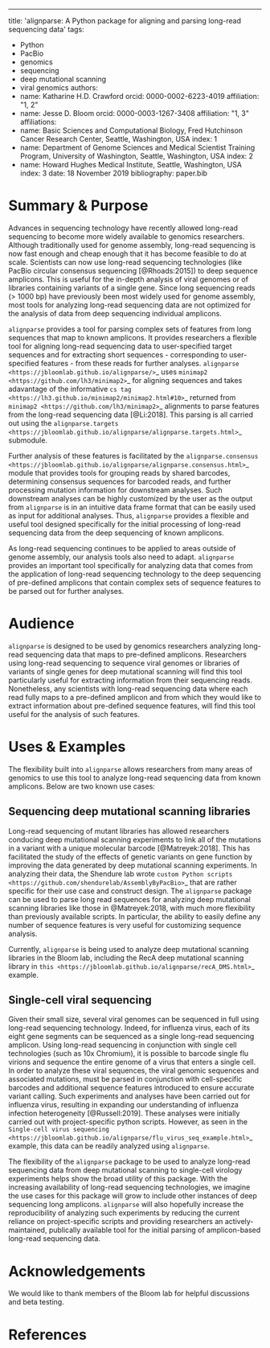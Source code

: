 ---
title: 'alignparse: A Python package for aligning and parsing long-read sequencing data'
tags:
  - Python
  - PacBio
  - genomics
  - sequencing
  - deep mutational scanning
  - viral genomics
authors:
  - name: Katharine H.D. Crawford
    orcid: 0000-0002-6223-4019
    affiliation: "1, 2"
  - name: Jesse D. Bloom
    orcid: 0000-0003-1267-3408
    affiliation: "1, 3"
affiliations:
  - name: Basic Sciences and Computational Biology, Fred Hutchinson Cancer Research Center, Seattle, Washington, USA
    index: 1 
  - name: Department of Genome Sciences and Medical Scientist Training Program, University of Washington, Seattle, Washington, USA
    index: 2
  - name: Howard Hughes Medical Institute, Seattle, Washington, USA
    index: 3
date: 18 November 2019
bibliography: paper.bib


# Summary & Purpose

Advances in sequencing technology have recently allowed long-read sequencing to become more widely available to genomics researchers. Although traditionally used for genome assembly, long-read sequencing is now fast enough and cheap enough that it has become feasible to do at scale. Scientists can now use long-read sequencing technologies (like PacBio circular consensus sequencing [@Rhoads:2015]) to deep sequence amplicons. This is useful for the in-depth analysis of viral genomes or of libraries containing variants of a single gene. Since long sequencing reads (> 1000 bp) have previously been most widely used for genome assembly, most tools for analyzing long-read sequencing data are not optimized for the analysis of data from deep sequencing individual amplicons. 

`alignparse` provides a tool for parsing complex sets of features from long sequences that map to known amplicons. It provides researchers a flexible tool for aligning long-read sequencing data to user-specified target sequences and for extracting short sequences - corresponding to user-specified features - from these reads for further analyses. `alignparse <https://jbloomlab.github.io/alignparse/>`_ uses `minimap2 <https://github.com/lh3/minimap2>`_ for aligning sequences and takes adavantage of the informative `cs tag <https://lh3.github.io/minimap2/minimap2.html#10>`_ returned from `minimap2 <https://github.com/lh3/minimap2>`_ alignments to parse features from the long-read sequencing data [@Li:2018]. This parsing is all carried out using the `alignparse.targets <https://jbloomlab.github.io/alignparse/alignparse.targets.html>`_ submodule. 

Further analysis of these features is facilitated by the `alignparse.consensus <https://jbloomlab.github.io/alignparse/alignparse.consensus.html>`_ module that provides tools for grouping reads by shared barcodes, determining consensus sequences for barcoded reads, and further processing mutation information for downstream analyses. Such downstream analyses can be highly customized by the user as the output from `alignparse` is in an intuitive data frame format that can be easily used as input for additional analyses. Thus, `alignparse` provides a flexible and useful tool designed specifically for the initial processing of long-read sequencing data from the deep sequencing of known amplicons. 

As long-read sequencing continues to be applied to areas outside of genome assembly, our analysis tools also need to adapt. `alignparse` provides an important tool specifically for analyzing data that comes from the application of long-read sequencing technology to the deep sequencing of pre-defined amplicons that contain complex sets of sequence features to be parsed out for further analyses. 

# Audience

`alignparse` is designed to be used by genomics researchers analyzing long-read sequencing data that maps to pre-defined amplicons. Researchers using long-read sequencing to sequence viral genomes or libraries of variants of single genes for deep mutational scanning will find this tool particularly useful for extracting information from their sequencing reads. Nonetheless, any scientists with long-read sequencing data where each read fully maps to a pre-defined amplicon and from which they would like to extract information about pre-defined sequence features, will find this tool useful for the analysis of such features.

# Uses & Examples 

The flexibility built into `alignparse` allows researchers from many areas of genomics to use this tool to analyze long-read sequencing data from known amplicons. Below are two known use cases:

## Sequencing deep mutational scanning libraries

Long-read sequencing of mutant libraries has allowed researchers conducing deep mutational scanning experiments to link all of the mutations in a variant with a unique molecular barcode [@Matreyek:2018]. This has facilitated the study of the effects of genetic variants on gene function by improving the data generated by deep mutational scanning experiments. In analyzing their data, the Shendure lab wrote `custom Python scripts <https://github.com/shendurelab/AssemblyByPacBio>`_ that are rather specific for their use case and construct design. The `alignparse` package can be used to parse long read sequences for analyzing deep mutational scanning libraries like those in @Matreyek:2018, with much more flexibility than previously available scripts. In particular, the ability to easily define any number of sequence features is very useful for customizing sequence analysis.

Currently, `alignparse` is being used to analyze deep mutational scanning libraries in the Bloom lab, including the RecA deep mutational scanning library in `this <https://jbloomlab.github.io/alignparse/recA_DMS.html>`_ example.

## Single-cell viral sequencing

Given their small size, several viral genomes can be sequenced in full using long-read sequencing technology. Indeed, for influenza virus, each of its eight gene segments can be sequenced as a single long-read sequencing amplicon. Using long-read sequencing in conjunction with single cell technologies (such as 10x Chromium), it is possible to barcode single flu virions and sequence the entire genome of a virus that enters a single cell. In order to analyze these viral sequences, the viral genomic sequences and associated mutations, must be parsed in conjunction with cell-specific barcodes and additional sequence features introduced to ensure accurate variant calling. Such experiments and analyses have been carried out for influenza virus, resulting in expanding our understanding of influenza infection heterogeneity [@Russell:2019]. These analyses were initially carried out with project-specific python scripts. However, as seen in the `Single-cell virus sequencing <https://jbloomlab.github.io/alignparse/flu_virus_seq_example.html>`_ example, this data can be readily analyzed using `alignparse`. 


The flexibility of the `alignparse` package to be used to analyze long-read sequencing data from deep mutational scanning to single-cell virology experiments helps show the broad utility of this package. With the increasing availability of long-read sequencing technologies, we imagine the use cases for this package will grow to include other instances of deep sequencing long amplicons. `alignparse` will also hopefully increase the reproducibility of analyzing such experiments by reducing the current reliance on project-specific scripts and providing researchers an actively-maintained, publically available tool for the initial parsing of amplicon-based long-read sequencing data.


# Acknowledgements

We would like to thank members of the Bloom lab for helpful discussions and beta testing.

# References

